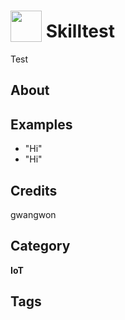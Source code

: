 # <img src="https://raw.githack.com/FortAwesome/Font-Awesome/master/svgs/solid/robot.svg" card_color="#22A7F0" width="50" height="50" style="vertical-align:bottom"/> Skilltest
Test

## About


## Examples
* "Hi"
* "Hi"

## Credits
gwangwon

## Category
**IoT**

## Tags

